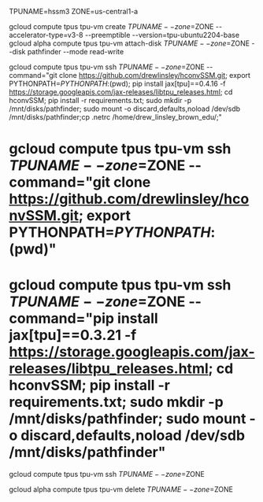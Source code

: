 TPUNAME=hssm3
ZONE=us-central1-a

gcloud compute tpus tpu-vm create $TPUNAME --zone=$ZONE --accelerator-type=v3-8 --preemptible --version=tpu-ubuntu2204-base
gcloud alpha compute tpus tpu-vm attach-disk $TPUNAME --zone=$ZONE --disk pathfinder --mode read-write

gcloud compute tpus tpu-vm ssh $TPUNAME --zone=$ZONE --command="git clone https://github.com/drewlinsley/hconvSSM.git; export PYTHONPATH=$PYTHONPATH:$(pwd); pip install jax[tpu]==0.4.16 -f https://storage.googleapis.com/jax-releases/libtpu_releases.html; cd hconvSSM; pip install -r requirements.txt; sudo mkdir -p /mnt/disks/pathfinder; sudo mount -o discard,defaults,noload  /dev/sdb /mnt/disks/pathfinder;cp .netrc /home/drew_linsley_brown_edu/;"

# gcloud compute tpus tpu-vm ssh $TPUNAME --zone=$ZONE --command="git clone https://github.com/drewlinsley/hconvSSM.git; export PYTHONPATH=$PYTHONPATH:$(pwd)"
# gcloud compute tpus tpu-vm ssh $TPUNAME --zone=$ZONE --command="pip install jax[tpu]==0.3.21 -f https://storage.googleapis.com/jax-releases/libtpu_releases.html; cd hconvSSM; pip install -r requirements.txt; sudo mkdir -p /mnt/disks/pathfinder; sudo mount -o discard,defaults,noload  /dev/sdb /mnt/disks/pathfinder"

gcloud compute tpus tpu-vm ssh $TPUNAME --zone=$ZONE

gcloud alpha compute tpus tpu-vm delete $TPUNAME --zone=$ZONE

